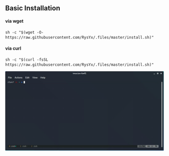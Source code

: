 ## Basic Installation

#### via wget
```shell
sh -c "$(wget -O- https://raw.githubusercontent.com/RysYx/.files/master/install.sh)"
```

#### via curl
```shell
sh -c "$(curl -fsSL https://raw.githubusercontent.com/RysYx/.files/master/install.sh)"
```

![term](/preview/term2.png)
